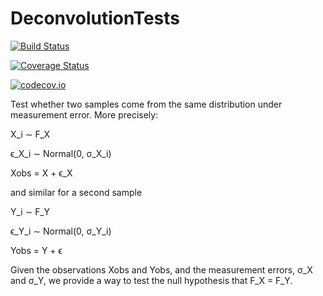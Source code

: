 # DeconvolutionTests

[![Build Status](https://travis-ci.org/maximerischard/DeconvolutionTests.jl.svg?branch=master)](https://travis-ci.org/maximerischard/DeconvolutionTests.jl)

[![Coverage Status](https://coveralls.io/repos/maximerischard/DeconvolutionTests.jl/badge.svg?branch=master&service=github)](https://coveralls.io/github/maximerischard/DeconvolutionTests.jl?branch=master)

[![codecov.io](http://codecov.io/github/maximerischard/DeconvolutionTests.jl/coverage.svg?branch=master)](http://codecov.io/github/maximerischard/DeconvolutionTests.jl?branch=master)

Test whether two samples come from the same distribution under measurement error. More precisely:

X_i ∼ F_X

ϵ_X_i ∼ Normal(0, σ_X_i)

Xobs = X + ϵ_X

and similar for a second sample

Y_i ∼ F_Y

ϵ_Y_i ∼ Normal(0, σ_Y_i)

Yobs = Y + ϵ

Given the observations Xobs and Yobs, and the measurement errors, σ_X and σ_Y, 
we provide a way to test the null hypothesis that F_X = F_Y.
